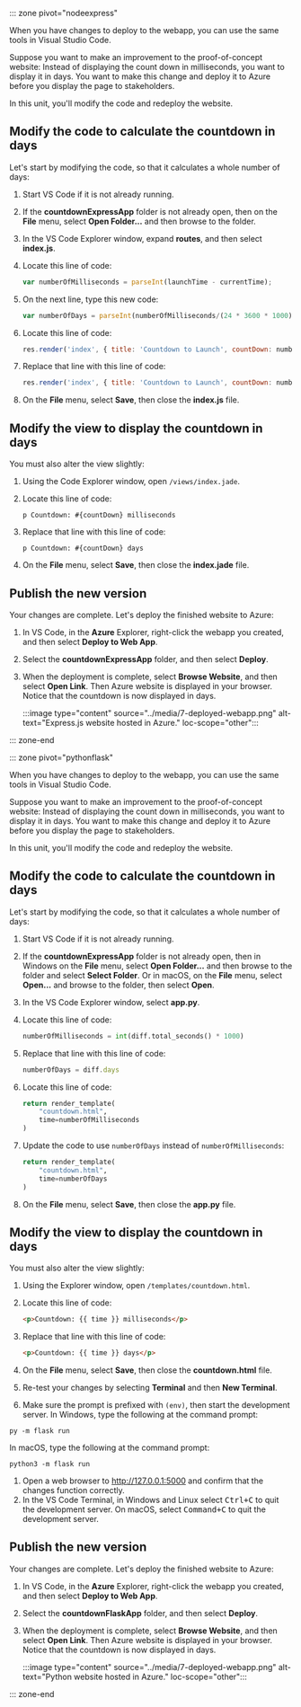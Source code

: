 ::: zone pivot="nodeexpress"

When you have changes to deploy to the webapp, you can use the same tools in Visual Studio Code.

Suppose you want to make an improvement to the proof-of-concept website: Instead of displaying the count down in milliseconds, you want to display it in days. You want to make this change and deploy it to Azure before you display the page to stakeholders.

In this unit, you'll modify the code and redeploy the website.

## Modify the code to calculate the countdown in days

Let's start by modifying the code, so that it calculates a whole number of days:

1. Start VS Code if it is not already running. 
1. If the **countdownExpressApp** folder is not already open, then on the **File** menu, select **Open Folder...** and then browse to the folder. 
1. In the VS Code Explorer window, expand **routes**, and then select **index.js**. 
1. Locate this line of code:

    ```JavaScript
    var numberOfMilliseconds = parseInt(launchTime - currentTime);
    ```

1. On the next line, type this new code:

    ```JavaScript
    var numberOfDays = parseInt(numberOfMilliseconds/(24 * 3600 * 1000));
    ```

1. Locate this line of code:

    ```JavaScript
    res.render('index', { title: 'Countdown to Launch', countDown: numberOfMilliseconds });
    ```

1. Replace that line with this line of code:

    ```JavaScript
    res.render('index', { title: 'Countdown to Launch', countDown: numberOfDays });
    ```

1. On the **File** menu, select **Save**, then close the **index.js** file.

## Modify the view to display the countdown in days

You must also alter the view slightly:

1. Using the Code Explorer window, open `/views/index.jade`.

1. Locate this line of code:

    ```jade
    p Countdown: #{countDown} milliseconds
    ```

1. Replace that line with this line of code:

    ```jade
    p Countdown: #{countDown} days
    ```

1. On the **File** menu, select **Save**, then close the **index.jade** file.

## Publish the new version

Your changes are complete. Let's deploy the finished website to Azure:

1. In VS Code, in the **Azure** Explorer, right-click the webapp you created, and then select **Deploy to Web App**.
1. Select the **countdownExpressApp** folder, and then select **Deploy**.
1. When the deployment is complete, select **Browse Website**, and then select **Open Link**. Then Azure website is displayed in your browser. Notice that the countdown is now displayed in days.

    :::image type="content" source="../media/7-deployed-webapp.png" alt-text="Express.js website hosted in Azure." loc-scope="other":::

::: zone-end

::: zone pivot="pythonflask"

When you have changes to deploy to the webapp, you can use the same tools in Visual Studio Code.

Suppose you want to make an improvement to the proof-of-concept website: Instead of displaying the count down in milliseconds, you want to display it in days. You want to make this change and deploy it to Azure before you display the page to stakeholders.

In this unit, you'll modify the code and redeploy the website.

## Modify the code to calculate the countdown in days

Let's start by modifying the code, so that it calculates a whole number of days:

1. Start VS Code if it is not already running. 
1. If the **countdownExpressApp** folder is not already open, then in Windows on the **File** menu, select **Open Folder...** and then browse to the folder and select **Select Folder**.  Or in macOS, on the **File** menu, select **Open...** and browse to the folder, then select **Open**.
1. In the VS Code Explorer window, select **app.py**. 
1. Locate this line of code:

    ```python
    numberOfMilliseconds = int(diff.total_seconds() * 1000)
    ```
1. Replace that line with this line of code:

    ```JavaScript
    numberOfDays = diff.days
    ```

1. Locate this line of code:

    ```python
    return render_template(
        "countdown.html",
        time=numberOfMilliseconds
    )
    ```

1. Update the code to use `numberOfDays` instead of `numberOfMilliseconds`:

    ```python
    return render_template(
        "countdown.html",
        time=numberOfDays
    )
    ```

1. On the **File** menu, select **Save**, then close the **app.py** file.

## Modify the view to display the countdown in days

You must also alter the view slightly:

1. Using the Explorer window, open `/templates/countdown.html`.

1. Locate this line of code:

    ```html
    <p>Countdown: {{ time }} milliseconds</p>
    ```

1. Replace that line with this line of code:

    ```html
    <p>Countdown: {{ time }} days</p>
    ```

1. On the **File** menu, select **Save**, then close the **countdown.html** file.
1. Re-test your changes by selecting **Terminal** and then **New Terminal**.
1. Make sure the prompt is prefixed with `(env)`, then start the development server.  In Windows, type the following at the command prompt:

```command
py -m flask run
```

In macOS, type the following at the command prompt:

```command
python3 -m flask run
```

1. Open a web browser to http://127.0.0.1:5000 and confirm that the changes function correctly.
1. In the VS Code Terminal, in Windows and Linux select <kbd>Ctrl+C</kbd> to quit the development server.  On macOS, select <kbd>Command+C</kbd> to quit the development server.

## Publish the new version

Your changes are complete. Let's deploy the finished website to Azure:

1. In VS Code, in the **Azure** Explorer, right-click the webapp you created, and then select **Deploy to Web App**.
1. Select the **countdownFlaskApp** folder, and then select **Deploy**.
1. When the deployment is complete, select **Browse Website**, and then select **Open Link**. Then Azure website is displayed in your browser. Notice that the countdown is now displayed in days.

    :::image type="content" source="../media/7-deployed-webapp.png" alt-text="Python website hosted in Azure." loc-scope="other":::

::: zone-end
